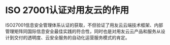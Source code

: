 # ISO 27001认证对用友云的作用

 ISO27001信息安全管理体系认证的获取，不但验证了用友云云端技术框架、内部管理矩阵同国际信息安全最佳实践的符合性，同时也是对用友云云产品和服务从设计到交付的透明度、云安全服务的自动化运营服务模式的肯定。